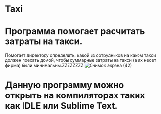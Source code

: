 # Taxi
#  Программа  помогает расчитать  затраты на такси.
Помогает  директору  определить, какой из сотрудников на каком такси должен поехать домой, чтобы суммарные затраты на такси (а их несет фирма) были минимальны.ZZZZZZZZ
![Снимок экрана (42)](https://user-images.githubusercontent.com/89991876/139117128-0d61f272-9d6f-4b38-b1c2-ff8f862608d9.png)
#  Данную программу можно открыть на компиляторах таких как IDLE или Sublime Text.
